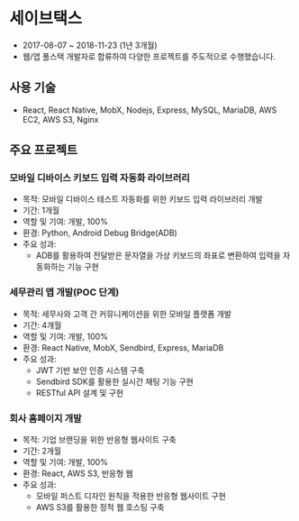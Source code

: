 # 세이브택스

- 2017-08-07 ~ 2018-11-23 (1년 3개월)
- 웹/앱 풀스택 개발자로 합류하여 다양한 프로젝트를 주도적으로 수행했습니다.

## 사용 기술
- React, React Native, MobX, Nodejs, Express, MySQL, MariaDB, AWS EC2, AWS S3, Nginx

## 주요 프로젝트

### 모바일 디바이스 키보드 입력 자동화 라이브러리
- 목적: 모바일 디바이스 테스트 자동화를 위한 키보드 입력 라이브러리 개발
- 기간: 1개월
- 역할 및 기여: 개발, 100%
- 환경: Python, Android Debug Bridge(ADB)
- 주요 성과:
  - ADB를 활용하여 전달받은 문자열을 가상 키보드의 좌표로 변환하여 입력을 자동화하는 기능 구현

### 세무관리 앱 개발(POC 단계)
- 목적: 세무사와 고객 간 커뮤니케이션을 위한 모바일 플랫폼 개발
- 기간: 4개월
- 역할 및 기여: 개발, 100%
- 환경: React Native, MobX, Sendbird, Express, MariaDB
- 주요 성과:
  - JWT 기반 보안 인증 시스템 구축
  - Sendbird SDK를 활용한 실시간 채팅 기능 구현
  - RESTful API 설계 및 구현

### 회사 홈페이지 개발
- 목적: 기업 브랜딩을 위한 반응형 웹사이트 구축
- 기간: 2개월
- 역할 및 기여: 개발, 100%
- 환경: React, AWS S3, 반응형 웹
- 주요 성과:
  - 모바일 퍼스트 디자인 원칙을 적용한 반응형 웹사이트 구현
  - AWS S3를 활용한 정적 웹 호스팅 구축
